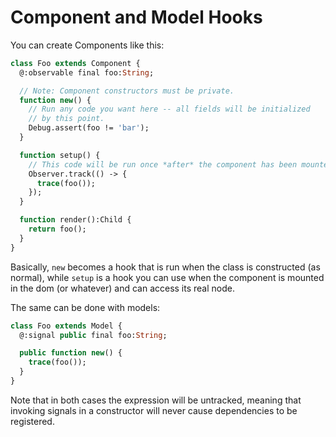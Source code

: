 Component and Model Hooks
=========================

You can create Components like this:

```haxe
class Foo extends Component {
  @:observable final foo:String;

  // Note: Component constructors must be private.
  function new() {
    // Run any code you want here -- all fields will be initialized
    // by this point.
    Debug.assert(foo != 'bar');
  }

  function setup() {
    // This code will be run once *after* the component has been mounted.
    Observer.track(() -> {
      trace(foo());
    });
  }

  function render():Child {
    return foo();
  }
}
```

Basically, `new` becomes a hook that is run when the class is constructed (as normal), while `setup` is a hook you can use when the component is mounted in the dom (or whatever) and can access its real node.

The same can be done with models:

```haxe
class Foo extends Model {
  @:signal public final foo:String;

  public function new() {
    trace(foo());
  }
}
```

Note that in both cases the expression will be untracked, meaning that invoking signals in a constructor will never cause dependencies to be registered.
